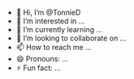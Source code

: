 - 👋 Hi, I’m @TonnieD
- 👀 I’m interested in ...
- 🌱 I’m currently learning ...
- 💞️ I’m looking to collaborate on ...
- 📫 How to reach me ...
- 😄 Pronouns: ...
- ⚡ Fun fact: ...

<!---
TonnieD/TonnieD is a ✨ special ✨ repository because its `README.md` (this file) appears on your GitHub profile.
You can click the Preview link to take a look at your changes.
--->
